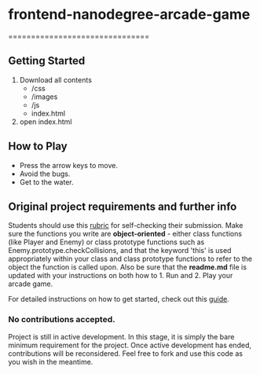 # frontend-nanodegree-arcade-game
===============================

## Getting Started

1. Download all contents
   * /css
   * /images
   * /js
   * index.html
2. open index.html

## How to Play

* Press the arrow keys to move.
* Avoid the bugs.
* Get to the water.

## Original project requirements and further info

Students should use this [rubric](https://review.udacity.com/#!/projects/2696458597/rubric) for self-checking their submission. Make sure the functions you write are **object-oriented** - either class functions (like Player and Enemy) or class prototype functions such as Enemy.prototype.checkCollisions, and that the keyword 'this' is used appropriately within your class and class prototype functions to refer to the object the function is called upon. Also be sure that the **readme.md** file is updated with your instructions on both how to 1. Run and 2. Play your arcade game.

For detailed instructions on how to get started, check out this [guide](https://docs.google.com/document/d/1v01aScPjSWCCWQLIpFqvg3-vXLH2e8_SZQKC8jNO0Dc/pub?embedded=true).

### No contributions accepted.

Project is still in active development.  In this stage, it is simply the bare minimum requirement for the project.  Once active development has ended, contributions will be reconsidered.  Feel free to fork and use this code as you wish in the meantime.
